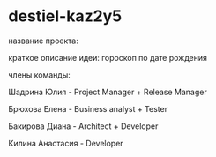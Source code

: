 # destiel-kaz2y5
 название проекта:
 
 краткое описание идеи: гороскоп по дате рождения
 
 члены команды:
 
 Шадрина Юлия - Project Manager + Release Manager 
 
 Брюхова Елена - Business analyst + Tester
 
 Бакирова Диана - Architect + Developer

 Килина Анастасия - Developer 

